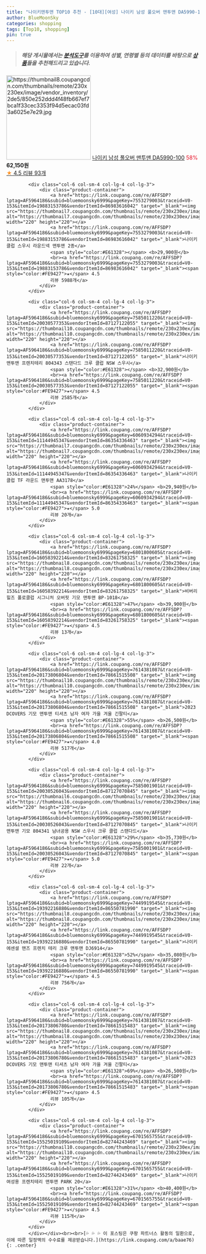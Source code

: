 ```yaml
---
title: "나이키맨투맨 TOP10 추천 - [10대][여성] 나이키 남성 풀오버 맨투맨 DA5990-100"
author: BlueMoonSky
categories: shopping
tags: [Top10, shopping]
pin: true
---
```


> ##### 해당 게시물에서는 [**분석도구**](https://itemscout.io/)를 이용하여 **성별**, **연령별** 등의 데이터를 바탕으로 [**상품**](https://link.coupang.com/a/baae76)들을 추천해드리고 있습니다.
<div class="container"><div class="row">
            <div class="col-6 col-sm-4 col-lg-4 col-lg-3">
                <div class="product-container">
                    <a href="https://link.coupang.com/re/AFFSDP?lptag=AF5964186&subid=bluemoonsky6999&pageKey=6699829976&traceid=V0-153&itemId=15514360173&vendorItemId=82733646214" target="_blank"><img src="https://thumbnail8.coupangcdn.com/thumbnails/remote/230x230ex/image/vendor_inventory/2de5/850e252ddd4f48fb667ef7bca1f33cec3353f94d5ecac03fd3a6025e7e29.jpg" alt="https://thumbnail8.coupangcdn.com/thumbnails/remote/230x230ex/image/vendor_inventory/2de5/850e252ddd4f48fb667ef7bca1f33cec3353f94d5ecac03fd3a6025e7e29.jpg" width="220" height="220"></a>
                    <a href="https://link.coupang.com/re/AFFSDP?lptag=AF5964186&subid=bluemoonsky6999&pageKey=6699829976&traceid=V0-153&itemId=15514360173&vendorItemId=82733646214" target="_blank">나이키 남성 풀오버 맨투맨 DA5990-100</a>
                    <span style="color:#E61328">58%</span> <b>62,150원</b>
                    <br><a href="https://link.coupang.com/re/AFFSDP?lptag=AF5964186&subid=bluemoonsky6999&pageKey=6699829976&traceid=V0-153&itemId=15514360173&vendorItemId=82733646214" target="_blank"><span style="color:#FE9427">★</span> 4.5
                    리뷰 93개</a>
                </div>
            </div>
            
            <div class="col-6 col-sm-4 col-lg-4 col-lg-3">
                <div class="product-container">
                    <a href="https://link.coupang.com/re/AFFSDP?lptag=AF5964186&subid=bluemoonsky6999&pageKey=7553279003&traceid=V0-153&itemId=19883153786&vendorItemId=86983616042" target="_blank"><img src="https://thumbnail7.coupangcdn.com/thumbnails/remote/230x230ex/image/vendor_inventory/e5c9/d4b002511a3988123faeca5cf9e1e12577a9b5481d0a8982351f547acf79.jpg" alt="https://thumbnail7.coupangcdn.com/thumbnails/remote/230x230ex/image/vendor_inventory/e5c9/d4b002511a3988123faeca5cf9e1e12577a9b5481d0a8982351f547acf79.jpg" width="220" height="220"></a>
                    <a href="https://link.coupang.com/re/AFFSDP?lptag=AF5964186&subid=bluemoonsky6999&pageKey=7553279003&traceid=V0-153&itemId=19883153786&vendorItemId=86983616042" target="_blank">나이키 클럽 스우시 라운드넥 맨투맨 2종</a>
                    <span style="color:#E61328"></span> <b>29,900원</b>
                    <br><a href="https://link.coupang.com/re/AFFSDP?lptag=AF5964186&subid=bluemoonsky6999&pageKey=7553279003&traceid=V0-153&itemId=19883153786&vendorItemId=86983616042" target="_blank"><span style="color:#FE9427">★</span> 4.5
                    리뷰 5988개</a>
                </div>
            </div>
            
            <div class="col-6 col-sm-4 col-lg-4 col-lg-3">
                <div class="product-container">
                    <a href="https://link.coupang.com/re/AFFSDP?lptag=AF5964186&subid=bluemoonsky6999&pageKey=7585011220&traceid=V0-153&itemId=20030577353&vendorItemId=87127122055" target="_blank"><img src="https://thumbnail10.coupangcdn.com/thumbnails/remote/230x230ex/image/vendor_inventory/571c/d031d000f55995e84a2b36a5a9b84a808edeca1a4c64783960546c9b7ed0.jpg" alt="https://thumbnail10.coupangcdn.com/thumbnails/remote/230x230ex/image/vendor_inventory/571c/d031d000f55995e84a2b36a5a9b84a808edeca1a4c64783960546c9b7ed0.jpg" width="220" height="220"></a>
                    <a href="https://link.coupang.com/re/AFFSDP?lptag=AF5964186&subid=bluemoonsky6999&pageKey=7585011220&traceid=V0-153&itemId=20030577353&vendorItemId=87127122055" target="_blank">나이키 맨투맨 프렌치테리 804343 스탠다드 크루 클럽 NSW 스우시</a>
                    <span style="color:#E61328"></span> <b>32,900원</b>
                    <br><a href="https://link.coupang.com/re/AFFSDP?lptag=AF5964186&subid=bluemoonsky6999&pageKey=7585011220&traceid=V0-153&itemId=20030577353&vendorItemId=87127122055" target="_blank"><span style="color:#FE9427">★</span> 4.5
                    리뷰 2585개</a>
                </div>
            </div>
            
            <div class="col-6 col-sm-4 col-lg-4 col-lg-3">
                <div class="product-container">
                    <a href="https://link.coupang.com/re/AFFSDP?lptag=AF5964186&subid=bluemoonsky6999&pageKey=6060934294&traceid=V0-153&itemId=11144945347&vendorItemId=86354336463" target="_blank"><img src="https://thumbnail7.coupangcdn.com/thumbnails/remote/230x230ex/image/vendor_inventory/fcb2/634cd455f8105843fe1df3da723dc2ad5f071da523f3627dc75ac1bae747.jpg" alt="https://thumbnail7.coupangcdn.com/thumbnails/remote/230x230ex/image/vendor_inventory/fcb2/634cd455f8105843fe1df3da723dc2ad5f071da523f3627dc75ac1bae747.jpg" width="220" height="220"></a>
                    <a href="https://link.coupang.com/re/AFFSDP?lptag=AF5964186&subid=bluemoonsky6999&pageKey=6060934294&traceid=V0-153&itemId=11144945347&vendorItemId=86354336463" target="_blank">나이키 클럽 TF 라운드 맨투맨 AA3178</a>
                    <span style="color:#E61328">24%</span> <b>29,940원</b>
                    <br><a href="https://link.coupang.com/re/AFFSDP?lptag=AF5964186&subid=bluemoonsky6999&pageKey=6060934294&traceid=V0-153&itemId=11144945347&vendorItemId=86354336463" target="_blank"><span style="color:#FE9427">★</span> 5.0
                    리뷰 20개</a>
                </div>
            </div>
            
            <div class="col-6 col-sm-4 col-lg-4 col-lg-3">
                <div class="product-container">
                    <a href="https://link.coupang.com/re/AFFSDP?lptag=AF5964186&subid=bluemoonsky6999&pageKey=6801800605&traceid=V0-153&itemId=16058392214&vendorItemId=83261758325" target="_blank"><img src="https://thumbnail8.coupangcdn.com/thumbnails/remote/230x230ex/image/vendor_inventory/2382/2eb3ad95960265d286072acfd93d2208d631ffdd7c2dc722dba6c7341011.jpg" alt="https://thumbnail8.coupangcdn.com/thumbnails/remote/230x230ex/image/vendor_inventory/2382/2eb3ad95960265d286072acfd93d2208d631ffdd7c2dc722dba6c7341011.jpg" width="220" height="220"></a>
                    <a href="https://link.coupang.com/re/AFFSDP?lptag=AF5964186&subid=bluemoonsky6999&pageKey=6801800605&traceid=V0-153&itemId=16058392214&vendorItemId=83261758325" target="_blank">비버리힐즈 폴로클럽 시그니처 오버핏 기모 맨투맨 BP-1018</a>
                    <span style="color:#E61328">47%</span> <b>39,900원</b>
                    <br><a href="https://link.coupang.com/re/AFFSDP?lptag=AF5964186&subid=bluemoonsky6999&pageKey=6801800605&traceid=V0-153&itemId=16058392214&vendorItemId=83261758325" target="_blank"><span style="color:#FE9427">★</span> 4.5
                    리뷰 13개</a>
                </div>
            </div>
            
            <div class="col-6 col-sm-4 col-lg-4 col-lg-3">
                <div class="product-container">
                    <a href="https://link.coupang.com/re/AFFSDP?lptag=AF5964186&subid=bluemoonsky6999&pageKey=7614381087&traceid=V0-153&itemId=20173806804&vendorItemId=78661515508" target="_blank"><img src="https://thumbnail10.coupangcdn.com/thumbnails/remote/230x230ex/image/vendor_inventory/ea23/46a3987e823bb6443a6f5a5c9d88c56a37290f3497a93b5da01b2434ef35.jpg" alt="https://thumbnail10.coupangcdn.com/thumbnails/remote/230x230ex/image/vendor_inventory/ea23/46a3987e823bb6443a6f5a5c9d88c56a37290f3497a93b5da01b2434ef35.jpg" width="220" height="220"></a>
                    <a href="https://link.coupang.com/re/AFFSDP?lptag=AF5964186&subid=bluemoonsky6999&pageKey=7614381087&traceid=V0-153&itemId=20173806804&vendorItemId=78661515508" target="_blank">2023 DCOVERS 기모 맨투맨 티셔츠 남자 여자 가을 겨울 긴팔티</a>
                    <span style="color:#E61328">55%</span> <b>26,500원</b>
                    <br><a href="https://link.coupang.com/re/AFFSDP?lptag=AF5964186&subid=bluemoonsky6999&pageKey=7614381087&traceid=V0-153&itemId=20173806804&vendorItemId=78661515508" target="_blank"><span style="color:#FE9427">★</span> 4.0
                    리뷰 517개</a>
                </div>
            </div>
            
            <div class="col-6 col-sm-4 col-lg-4 col-lg-3">
                <div class="product-container">
                    <a href="https://link.coupang.com/re/AFFSDP?lptag=AF5964186&subid=bluemoonsky6999&pageKey=7585001901&traceid=V0-153&itemId=20030526043&vendorItemId=87127070845" target="_blank"><img src="https://thumbnail6.coupangcdn.com/thumbnails/remote/230x230ex/image/vendor_inventory/2495/e20b1ba2123575eab69349cd58c44c3ebce6739711d403eb2b0d617ebfdb.jpg" alt="https://thumbnail6.coupangcdn.com/thumbnails/remote/230x230ex/image/vendor_inventory/2495/e20b1ba2123575eab69349cd58c44c3ebce6739711d403eb2b0d617ebfdb.jpg" width="220" height="220"></a>
                    <a href="https://link.coupang.com/re/AFFSDP?lptag=AF5964186&subid=bluemoonsky6999&pageKey=7585001901&traceid=V0-153&itemId=20030526043&vendorItemId=87127070845" target="_blank">나이키 맨투맨 기모 804341 남녀공용 NSW 스우시 크루 클럽 스탠다드</a>
                    <span style="color:#E61328">29%</span> <b>35,730원</b>
                    <br><a href="https://link.coupang.com/re/AFFSDP?lptag=AF5964186&subid=bluemoonsky6999&pageKey=7585001901&traceid=V0-153&itemId=20030526043&vendorItemId=87127070845" target="_blank"><span style="color:#FE9427">★</span> 5.0
                    리뷰 22개</a>
                </div>
            </div>
            
            <div class="col-6 col-sm-4 col-lg-4 col-lg-3">
                <div class="product-container">
                    <a href="https://link.coupang.com/re/AFFSDP?lptag=AF5964186&subid=bluemoonsky6999&pageKey=7449919545&traceid=V0-153&itemId=19392216880&vendorItemId=86550781990" target="_blank"><img src="https://thumbnail8.coupangcdn.com/thumbnails/remote/230x230ex/image/vendor_inventory/c05b/a6777d07925c12766e23b0ff01d18e753c4bf140e404c6e5ba1cf909dc93.jpg" alt="https://thumbnail8.coupangcdn.com/thumbnails/remote/230x230ex/image/vendor_inventory/c05b/a6777d07925c12766e23b0ff01d18e753c4bf140e404c6e5ba1cf909dc93.jpg" width="220" height="220"></a>
                    <a href="https://link.coupang.com/re/AFFSDP?lptag=AF5964186&subid=bluemoonsky6999&pageKey=7449919545&traceid=V0-153&itemId=19392216880&vendorItemId=86550781990" target="_blank">나이키 에센셜 맨즈 프렌치 테리 크루 맨투맨 DJ6914</a>
                    <span style="color:#E61328">52%</span> <b>35,080원</b>
                    <br><a href="https://link.coupang.com/re/AFFSDP?lptag=AF5964186&subid=bluemoonsky6999&pageKey=7449919545&traceid=V0-153&itemId=19392216880&vendorItemId=86550781990" target="_blank"><span style="color:#FE9427">★</span> 4.5
                    리뷰 756개</a>
                </div>
            </div>
            
            <div class="col-6 col-sm-4 col-lg-4 col-lg-3">
                <div class="product-container">
                    <a href="https://link.coupang.com/re/AFFSDP?lptag=AF5964186&subid=bluemoonsky6999&pageKey=7614381087&traceid=V0-153&itemId=20173806780&vendorItemId=78661515483" target="_blank"><img src="https://thumbnail8.coupangcdn.com/thumbnails/remote/230x230ex/image/vendor_inventory/e73a/d9fc60182ac55e6dd600ffe4120965af519f971219f1aee4a446b54dd259.jpg" alt="https://thumbnail8.coupangcdn.com/thumbnails/remote/230x230ex/image/vendor_inventory/e73a/d9fc60182ac55e6dd600ffe4120965af519f971219f1aee4a446b54dd259.jpg" width="220" height="220"></a>
                    <a href="https://link.coupang.com/re/AFFSDP?lptag=AF5964186&subid=bluemoonsky6999&pageKey=7614381087&traceid=V0-153&itemId=20173806780&vendorItemId=78661515483" target="_blank">2023 DCOVERS 기모 맨투맨 티셔츠 남자 여자 가을 겨울 긴팔티</a>
                    <span style="color:#E61328">69%</span> <b>26,500원</b>
                    <br><a href="https://link.coupang.com/re/AFFSDP?lptag=AF5964186&subid=bluemoonsky6999&pageKey=7614381087&traceid=V0-153&itemId=20173806780&vendorItemId=78661515483" target="_blank"><span style="color:#FE9427">★</span> 4.5
                    리뷰 105개</a>
                </div>
            </div>
            
            <div class="col-6 col-sm-4 col-lg-4 col-lg-3">
                <div class="product-container">
                    <a href="https://link.coupang.com/re/AFFSDP?lptag=AF5964186&subid=bluemoonsky6999&pageKey=6701565755&traceid=V0-153&itemId=15525019109&vendorItemId=82744243469" target="_blank"><img src="https://thumbnail10.coupangcdn.com/thumbnails/remote/230x230ex/image/vendor_inventory/3905/bef4b355c4bc9c5c3534c4a25b836545ec087038adb841608b3cb4601053.jpg" alt="https://thumbnail10.coupangcdn.com/thumbnails/remote/230x230ex/image/vendor_inventory/3905/bef4b355c4bc9c5c3534c4a25b836545ec087038adb841608b3cb4601053.jpg" width="220" height="220"></a>
                    <a href="https://link.coupang.com/re/AFFSDP?lptag=AF5964186&subid=bluemoonsky6999&pageKey=6701565755&traceid=V0-153&itemId=15525019109&vendorItemId=82744243469" target="_blank">나이키 여성용 프렌치테리 맨투맨 PARK 20</a>
                    <span style="color:#E61328">31%</span> <b>40,400원</b>
                    <br><a href="https://link.coupang.com/re/AFFSDP?lptag=AF5964186&subid=bluemoonsky6999&pageKey=6701565755&traceid=V0-153&itemId=15525019109&vendorItemId=82744243469" target="_blank"><span style="color:#FE9427">★</span> 4.5
                    리뷰 115개</a>
                </div>
            </div>
            </div></div><br><br>[💦 💦 💦 이 포스팅은 쿠팡 파트너스 활동의 일환으로, 이에 따른 일정액의 수수료를 제공받습니다.](https://link.coupang.com/a/baae76){: .center}